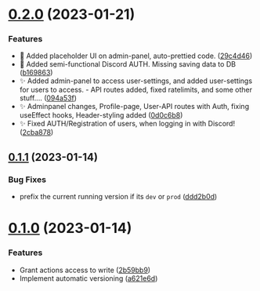 # [0.2.0](https://github.com/mgtourney/website/compare/v0.1.1...v0.2.0) (2023-01-21)


### Features

* :lipstick: Added placeholder UI on admin-panel, auto-prettied code. ([29c4d46](https://github.com/mgtourney/website/commit/29c4d46751cfadb6a31526cee2678b4d46351124))
* :passport_control: Added semi-functional Discord AUTH. Missing saving data to DB ([b169863](https://github.com/mgtourney/website/commit/b1698639010769ef0d894eb1611ee0b16f180f11))
* :sparkles: Added admin-panel to access user-settings, and added user-settings for users to access. - API routes added, fixed ratelimits, and some other stuff.... ([094a53f](https://github.com/mgtourney/website/commit/094a53fc796ecce0e225c8fd5e95efff2ce1af2b))
* :sparkles: Adminpanel changes, Profile-page, User-API routes with Auth, fixing useEffect hooks, Header-styling added ([0d0c6b8](https://github.com/mgtourney/website/commit/0d0c6b827593f1a9eaee1f1cc676871e014c00c6))
* :sparkles: Fixed AUTH/Registration of users, when logging in with Discord! ([2cba878](https://github.com/mgtourney/website/commit/2cba87846fcae480e7b9d5b6ea49a35abb437b61))



## [0.1.1](https://github.com/mgtourney/website/compare/v0.1.0...v0.1.1) (2023-01-14)


### Bug Fixes

* prefix the current running version if its `dev` or `prod` ([ddd2b0d](https://github.com/mgtourney/website/commit/ddd2b0d213b90ddeca7800ffc3c0843ceef86a55))



# [0.1.0](https://github.com/mgtourney/website/compare/a621e6d0096052e46c1bfbe8a7936fab592cb332...v0.1.0) (2023-01-14)


### Features

* Grant actions access to write ([2b59bb9](https://github.com/mgtourney/website/commit/2b59bb94fbdf5853555e971f113c9d2a5b8b9889))
* Implement automatic versioning ([a621e6d](https://github.com/mgtourney/website/commit/a621e6d0096052e46c1bfbe8a7936fab592cb332))



